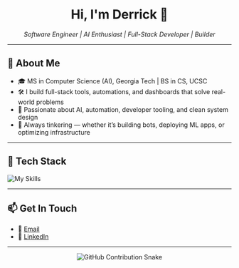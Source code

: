 <h1 align="center">Hi, I'm Derrick 👋</h1>
<p align="center">
  <em>Software Engineer | AI Enthusiast | Full-Stack Developer | Builder</em>
</p>

---

## 🚀 About Me

- 🎓 MS in Computer Science (AI), Georgia Tech | BS in CS, UCSC  
- 🛠️ I build full-stack tools, automations, and dashboards that solve real-world problems  
- 🤖 Passionate about AI, automation, developer tooling, and clean system design  
- 🧠 Always tinkering — whether it’s building bots, deploying ML apps, or optimizing infrastructure

---

## 🧰 Tech Stack

![My Skills](https://skillicons.dev/icons?i=js,ts,react,tailwind,html,css,nodejs,express,postgres,mysql,mongodb,python,java,spring,azure,docker,git,github,vscode,linux)

---

## 📫 Get In Touch

- 📨 [Email](mailto:derrick.ko510@gmail.com)  
- 💼 [LinkedIn](https://www.linkedin.com/in/derrick-ko/)  

---

<p align="center">
  <picture>
    <source media="(prefers-color-scheme: dark)" srcset="https://raw.githubusercontent.com/derko510/derko510/output/github-contribution-grid-snake-dark.svg" />
    <source media="(prefers-color-scheme: light)" srcset="https://raw.githubusercontent.com/derko510/derko510/output/github-contribution-grid-snake.svg" />
    <img alt="GitHub Contribution Snake" src="https://raw.githubusercontent.com/derko510/derko510/output/github-contribution-grid-snake.svg" />
  </picture>
